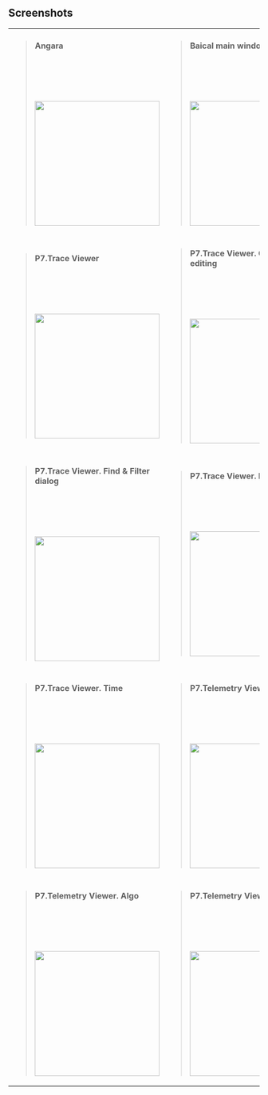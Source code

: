 ## Screenshots ##
<table cellpadding='2' width='500px' border='0' cellspacing='0'>
<blockquote><tr>
<blockquote><td width='250'>
<blockquote>

<H4>

Angara<br>
<br>
</H4><br>
<br>
<br>
<a href='http://baical.googlecode.com/svn/wiki/Images/Angara.png'><img src='http://baical.googlecode.com/svn/wiki/Images/Angara.png' alt='' width='250' /></a>
</blockquote></td>
<td width='250'>
<blockquote>

<H4>

Baical main windows<br>
<br>
</H4><br>
<br>
<br>
<a href='http://baical.googlecode.com/svn/wiki/Images/Baical_Main.png'><img src='http://baical.googlecode.com/svn/wiki/Images/Baical_Main.png' alt='' width='250' /></a>
</blockquote></td>
</blockquote></tr>
<tr>
<blockquote><td width='250'>
<blockquote>

<H4>

P7.Trace Viewer<br>
<br>
</H4><br>
<br>
<br>
<a href='http://baical.googlecode.com/svn/wiki/Images/P7Viewer_Driver.png'><img src='http://baical.googlecode.com/svn/wiki/Images/P7Viewer_Driver.png' alt='' width='250' /></a>
</blockquote></td>
<td width='250'>
<blockquote>

<H4>

P7.Trace Viewer. Color scheme editing<br>
<br>
</H4><br>
<br>
<br>
<a href='http://baical.googlecode.com/svn/wiki/Images/P7Viewer_Colors.png'><img src='http://baical.googlecode.com/svn/wiki/Images/P7Viewer_Colors.png' alt='' width='250' /></a>
</blockquote></td>
</blockquote></tr>
<tr>
<blockquote><td width='250'>
<blockquote>

<H4>

P7.Trace Viewer. Find & Filter dialog<br>
<br>
</H4><br>
<br>
<br>
<a href='http://baical.googlecode.com/svn/wiki/Images/P7Viewer_Find.png'><img src='http://baical.googlecode.com/svn/wiki/Images/P7Viewer_Find.png' alt='' width='250' /></a>
</blockquote></td>
<td width='250'>
<blockquote>

<H4>

P7.Trace Viewer. Menu<br>
<br>
</H4><br>
<br>
<br>
<a href='http://baical.googlecode.com/svn/wiki/Images/P7Viewer_Menu.png'><img src='http://baical.googlecode.com/svn/wiki/Images/P7Viewer_Menu.png' alt='' width='250' /></a>
</blockquote></td>
</blockquote></tr>
<tr>
<blockquote><td width='250'>
<blockquote>

<H4>

P7.Trace Viewer. Time<br>
<br>
</H4><br>
<br>
<br>
<a href='http://baical.googlecode.com/svn/wiki/Images/P7Viewer_Time.png'><img src='http://baical.googlecode.com/svn/wiki/Images/P7Viewer_Time.png' alt='' width='250' /></a>
</blockquote></td>
<td width='250'>
<blockquote>

<H4>

P7.Telemetry Viewer<br>
<br>
</H4><br>
<br>
<br>
<a href='http://baical.googlecode.com/svn/wiki/Images/P7Telemetry.png'><img src='http://baical.googlecode.com/svn/wiki/Images/P7Telemetry.png' alt='' width='250' /></a>
</blockquote></td>
</blockquote></tr>
<tr>
<blockquote><td width='250'>
<blockquote>

<H4>

P7.Telemetry Viewer. Algo<br>
<br>
</H4><br>
<br>
<br>
<a href='http://baical.googlecode.com/svn/wiki/Images/P7Telemetry_Algo.png'><img src='http://baical.googlecode.com/svn/wiki/Images/P7Telemetry_Algo.png' alt='' width='250' /></a>
</blockquote></td>
<td width='250'>
<blockquote>

<H4>

P7.Telemetry Viewer.Menu<br>
<br>
</H4><br>
<br>
<br>
<a href='http://baical.googlecode.com/svn/wiki/Images/P7Telemetry_Menu.png'><img src='http://baical.googlecode.com/svn/wiki/Images/P7Telemetry_Menu.png' alt='' width='250' /></a>
</blockquote></td>
</blockquote></tr>
</table>
